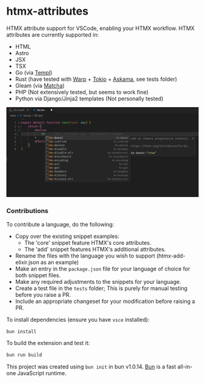 # htmx-attributes

HTMX attribute support for VSCode, enabling your HTMX workflow. HTMX attributes are currently supported in:

- HTML
- Astro
- JSX
- TSX
- Go (via [Templ](https://github.com/a-h/templ))
- Rust (have tested with [Warp](https://github.com/seanmonstar/warp) + [Tokio](https://tokio.rs/) + [Askama](https://github.com/djc/askama), see tests folder)
- Gleam (via [Matcha](https://github.com/michaeljones/matcha))
- PHP (Not extensively tested, but seems to work fine)
- Python via Django/Jinja2 templates (Not personally tested)

<img src="screenshot.png" />

### Contributions

To contribute a language, do the following:
- Copy over the existing snippet examples:
    - The 'core' snippet feature HTMX's core attributes.
    - The 'add' snippet features HTMX's additional attributes.
- Rename the files with the language you wish to support (htmx-add-elixir.json as an example)
- Make an entry in the `package.json` file for your language of choice for both snippet files.
- Make any required adjustments to the snippets for your language.
- Create a test file in the `tests` folder; This is purely for manual
testing before you raise a PR.
- Include an appropriate changeset for your modification before raising a PR.

To install dependencies (ensure you have `vsce` installed):

```bash
bun install
```

To build the extension and test it:

```bash
bun run build
```

This project was created using `bun init` in bun v1.0.14. [Bun](https://bun.sh) is a fast all-in-one JavaScript runtime.
